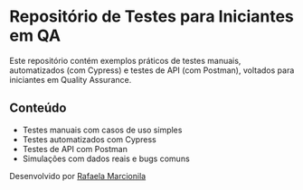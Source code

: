 # Repositório de Testes para Iniciantes em QA

Este repositório contém exemplos práticos de testes manuais, automatizados (com Cypress) e testes de API (com Postman), voltados para iniciantes em Quality Assurance.

## Conteúdo
- Testes manuais com casos de uso simples
- Testes automatizados com Cypress
- Testes de API com Postman
- Simulações com dados reais e bugs comuns

Desenvolvido por [Rafaela Marcionila](https://www.linkedin.com/in/rafaela-marcionila-799557193/)

